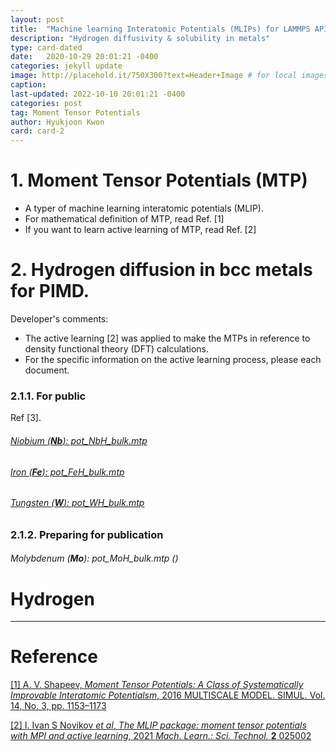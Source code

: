 ```yaml
---
layout: post
title:  "Machine learning Interatomic Potentials (MLIPs) for LAMMPS API"
description: "Hydrogen diffusivity & solubility in metals"
type: card-dated
date:   2020-10-29 20:01:21 -0400
categories: jekyll update
image: http://placehold.it/750X300?text=Header+Image # for local images, place in /assets/img/posts/
caption:
last-updated: 2022-10-10 20:01:21 -0400
categories: post
tag: Moment Tensor Potentials
author: Hyukjoon Kwon
card: card-2
---
```


# 1. Moment Tensor Potentials (MTP)

- A typer of machine learning interatomic potentials (MLIP).
- For mathematical definition of MTP, read Ref. [1]  
- If you want to learn active learning of MTP, read Ref. [2]

# 2. Hydrogen diffusion in bcc metals for PIMD.

Developer's comments:

- The active learning [2] was applied to make the MTPs in reference to density functional theory (DFT) calculations.
- For the specific information on the active learning process, please each document.



### 2.1.1. For public

Ref [3].

###### [Niobium (**Nb**): pot_NbH_bulk.mtp](https://drive.google.com/file/d/1_IPQdBVMCilcIC2Mk-dPVRQFPfzlv0Tz/view?usp=sharing)

###### [Iron (**Fe**): pot_FeH_bulk.mtp](https://drive.google.com/file/d/1KdhpEOihazRp-p3V-ddv0U7LpoUTTzkG/view?usp=sharing)

###### [Tungsten (**W**): pot_WH_bulk.mtp](https://drive.google.com/file/d/1yfsHRGCGW0S6rS8uoinhvAX7onw7TVQK/view?usp=sharing)



### 2.1.2. Preparing for publication

###### Molybdenum (**Mo**): pot_MoH_bulk.mtp ()



# Hydrogen 









-----------------------------------------

# Reference

[[1] A. V. Shapeev, *Moment Tensor Potentials: A Class of Systematically Improvable Interatomic Potentialsm*, 2016 MULTISCALE MODEL. SIMUL. Vol. 14, No. 3, pp. 1153–1173](https://epubs.siam.org/doi/10.1137/15M1054183)

[[2] I. Ivan S Novikov *et al*, *The MLIP package: moment tensor potentials with MPI and active learning*, 2021 *Mach. Learn.: Sci. Technol.* **2** 025002](https://iopscience.iop.org/article/10.1088/2632-2153/abc9fe/meta)

